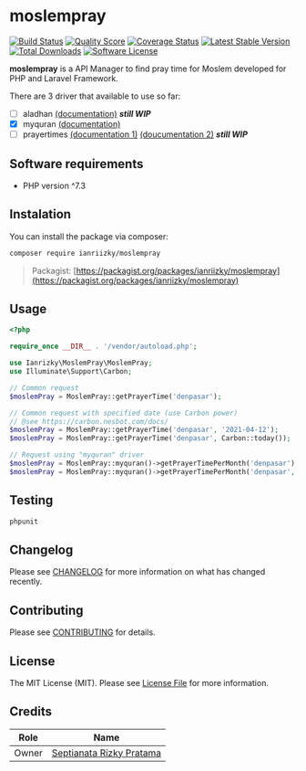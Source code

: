 # moslempray

[![Build Status](https://travis-ci.com/ianriizky/moslempray.svg)](https://travis-ci.org/ianriizky/moslempray)
[![Quality Score](https://img.shields.io/scrutinizer/g/ianriizky/moslempray.svg?style=flat)](https://scrutinizer-ci.com/g/ianriizky/moslempray)
[![Coverage Status](https://coveralls.io/repos/github/ianriizky/moslempray/badge.svg)](https://coveralls.io/github/ianriizky/moslempray)
[![Latest Stable Version](https://poser.pugx.org/ianriizky/moslempray/v/stable.svg)](https://packagist.org/packages/ianriizky/moslempray)
[![Total Downloads](https://poser.pugx.org/ianriizky/moslempray/d/total.svg)](https://packagist.org/packages/ianriizky/moslempray)
[![Software License](https://poser.pugx.org/ianriizky/moslempray/license.svg)](https://packagist.org/packages/ianriizky/moslempray)

**moslempray** is a API Manager to find pray time for Moslem developed for PHP and Laravel Framework.

There are 3 driver that available to use so far:
- [ ] aladhan [(documentation)](https://aladhan.com/prayer-times-api) ***still WIP***
- [x] myquran [(documentation)](https://documenter.getpostman.com/view/841292/Tz5p7yHS)
- [ ] prayertimes [(documentation 1)](https://prayertimes.date/api) [(doucumentation 2)](https://waktusholat.org/api/docs/today) ***still WIP***

## Software requirements
- PHP version ^7.3

## Instalation
You can install the package via composer:

```bash
composer require ianriizky/moslempray
```
> Packagist: [https://packagist.org/packages/ianriizky/moslempray](https://packagist.org/packages/ianriizky/moslempray)

## Usage
```php
<?php

require_once __DIR__ . '/vendor/autoload.php';

use Ianrizky\MoslemPray\MoslemPray;
use Illuminate\Support\Carbon;

// Common request
$moslemPray = MoslemPray::getPrayerTime('denpasar');

// Common request with specified date (use Carbon power)
// @see https://carbon.nesbot.com/docs/
$moslemPray = MoslemPray::getPrayerTime('denpasar', '2021-04-12');
$moslemPray = MoslemPray::getPrayerTime('denpasar', Carbon::today());

// Request using "myquran" driver
$moslemPray = MoslemPray::myquran()->getPrayerTimePerMonth('denpasar');
$moslemPray = MoslemPray::myquran()->getPrayerTimePerMonth('denpasar', 2021, 4);

```

## Testing
```bash
phpunit
```

## Changelog

Please see [CHANGELOG](CHANGELOG.md) for more information on what has changed recently.

## Contributing

Please see [CONTRIBUTING](CONTRIBUTING.md) for details.

## License

The MIT License (MIT). Please see [License File](LICENSE.md) for more information.

## Credits
| Role | Name |
| ---- | ---- |
| Owner | [Septianata Rizky Pratama](https://github.com/ianriizky) |
